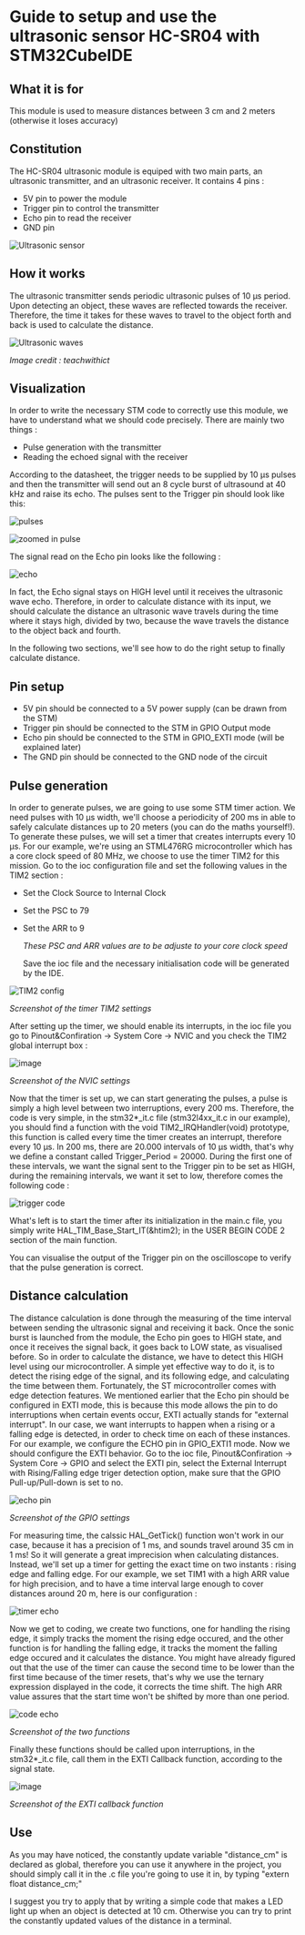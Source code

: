 # Guide to setup and use the ultrasonic sensor HC-SR04 with STM32CubeIDE

## What it is for
This module is used to measure distances between 3 cm and 2 meters (otherwise it loses accuracy)

## Constitution
The HC-SR04 ultrasonic module is equiped with two main parts, an ultrasonic transmitter, and an ultrasonic receiver. It contains 4 pins : 
- 5V pin to power the module
- Trigger pin to control the transmitter
- Echo pin to read the receiver
- GND pin

![Ultrasonic sensor](https://github.com/user-attachments/assets/e8e98ddf-b7d6-4d03-a4e9-3f3115e92b43)

## How it works
The ultrasonic transmitter sends periodic ultrasonic pulses of 10 μs period. Upon detecting an object, these waves are reflected towards the receiver. Therefore, the time it takes for these waves to travel to the object forth and back is used to calculate the distance.

![Ultrasonic waves](https://github.com/user-attachments/assets/3416a6c6-576b-4ad3-bb4c-a6a48faab96d)

*Image credit : teachwithict*

## Visualization 
In order to write the necessary STM code to correctly use this module, we have to understand what we should code precisely.
There are mainly two things :
- Pulse generation with the transmitter
- Reading the echoed signal with the receiver

According to the datasheet, the trigger needs to be supplied by 10 μs pulses and then the transmitter will send out
an 8 cycle burst of ultrasound at 40 kHz and raise its echo. The pulses sent to the Trigger pin should look like this:

![pulses](https://github.com/user-attachments/assets/511df6e9-b71c-4fbb-ab73-984523617b45)


![zoomed in pulse](https://github.com/user-attachments/assets/cc9aac7f-dd7e-4d8a-acdd-ba5c342f21de)

The signal read on the Echo pin looks like the following :

![echo](https://github.com/user-attachments/assets/f475e4fb-b772-4252-b148-7041a16098b0)

In fact, the Echo signal stays on HIGH level until it receives the ultrasonic wave echo. Therefore, in order to calculate distance with its input, we should calculate the distance an ultrasonic wave travels during the time where it stays high, divided by two, because the wave travels the distance to the object back and fourth.

In the following two sections, we'll see how to do the right setup to finally calculate distance.

## Pin setup
- 5V pin should be connected to a 5V power supply (can be drawn from the STM)
- Trigger pin should be connected to the STM in GPIO Output mode
- Echo pin should be connected to the STM in GPIO_EXTI mode (will be explained later)
- The GND pin should be connected to the GND node of the circuit

## Pulse generation
In order to generate pulses, we are going to use some STM timer action. We need pulses with 10 μs width, we'll choose a periodicity of 200 ms in able to safely calculate distances up to 20 meters (you can do the maths yourself!). 
To generate these pulses, we will set a timer that creates interrupts every 10 μs. For our example, we're using an STML476RG microcontroller which has a core clock speed of 80 MHz, we choose to use the timer TIM2 for this mission. Go to the ioc configuration file and set the following values in the TIM2 section :
- Set the Clock Source to Internal Clock
- Set the PSC to 79
- Set the ARR to 9
  
  *These PSC and ARR values are to be adjuste to your core clock speed*

  Save the ioc file and the necessary initialisation code will be generated by the IDE.

![TIM2 config](https://github.com/user-attachments/assets/c9f62e93-6a9a-4044-8efa-47f8f325e570)

*Screenshot of the timer TIM2 settings*

After setting up the timer, we should enable its interrupts, in the ioc file you go to Pinout&Confiration -> System Core -> NVIC and you check the TIM2 global interrupt box :

![image](https://github.com/user-attachments/assets/a1ecd778-a6c3-46a9-9f9b-b928a4c07fb6)

*Screenshot of the NVIC settings*

Now that the timer is set up, we can start generating the pulses, a pulse is simply a high level between two interruptions, every 200 ms. 
Therefore, the code is very simple, in the stm32*_it.c file (stm32l4xx_it.c in our example), you should find a function with the void TIM2_IRQHandler(void) prototype, this function is called every time the timer creates an interrupt, therefore every 10 μs. In 200 ms, there are 20.000 intervals of 10 μs width, that's why we define a constant called Trigger_Period = 20000.
During the first one of these intervals, we want the signal sent to the Trigger pin to be set as HIGH, during the remaining intervals, we want it set to low, therefore comes the following code : 

![trigger code](https://github.com/user-attachments/assets/328073a6-7e4d-4a1b-a27c-e0808ffccc25)

What's left is to start the timer after its initialization in the main.c file, you simply write HAL_TIM_Base_Start_IT(&htim2); in the USER BEGIN CODE 2 section of the main function.

You can visualise the output of the Trigger pin on the oscilloscope to verify that the pulse generation is correct.

## Distance calculation
The distance calculation is done through the measuring of the time interval between sending the ultrasonic signal and receiving it back. Once the sonic burst is launched from the module, the Echo pin goes to HIGH state, and once it receives the signal back, it goes back to LOW state, as visualised before.
So in order to calculate the distance, we have to detect this HIGH level using our microcontroller. A simple yet effective way to do it, is to detect the rising edge of the signal, and its following edge, and calculating the time between them.
Fortunately, the ST microcontroller comes with edge detection features. We mentioned earlier that the Echo pin should be configured in EXTI mode, this is because this mode allows the pin to do interruptions when certain events occur, EXTI actually stands for "external interrupt". In our case, we want interrupts to happen when a rising or a falling edge is detected, in order to check time on each of these instances. 
For our example, we configure the ECHO pin in GPIO_EXTI1 mode. Now we should configure the EXTI behavior. 
Go to the ioc file, Pinout&Confiration -> System Core -> GPIO and select the EXTI pin, select the External Interrupt with Rising/Falling edge triger detection option, make sure that the GPIO Pull-up/Pull-down is set to no.

![echo pin](https://github.com/user-attachments/assets/dca3ca98-1e40-4dc7-b256-9bc57a63ea05)

*Screenshot of the GPIO settings*

For measuring time, the calssic HAL_GetTick() function won't work in our case, because it has a precision of 1 ms, and sounds travel around 35 cm in 1 ms! So it will generate a great imprecision when calculating distances.
Instead, we'll set up a timer for getting the exact time on two instants : rising edge and falling edge.
For our example, we set TIM1 with a high ARR value for high precision, and to have a time interval large enough to cover distances around 20 m, here is our configuration :

![timer echo](https://github.com/user-attachments/assets/120d7b76-ebc2-4015-bcf2-bb69d7b8d7e2)

Now we get to coding, we create two functions, one for handling the rising edge, it simply tracks the moment the rising edge occured, and the other function is for handling the falling edge, it tracks the moment the falling edge occured and it calculates the distance. 
You might have already figured out that the use of the timer can cause the second time to be lower than the first time because of the timer resets, that's why we use the ternary expression displayed in the code, it corrects the time shift. The high ARR value assures that the start time won't be shifted by more than one period.

![code echo](https://github.com/user-attachments/assets/69d784ed-74cd-44bb-acb4-ac54909b2b74)

*Screenshot of the two functions*

Finally these functions should be called upon interruptions, in the stm32*_it.c file, call them in the EXTI Callback function, according to the signal state.

![image](https://github.com/user-attachments/assets/fe0e74cc-01ac-4fe4-b62a-60d9fb42c2b6)

*Screenshot of the EXTI callback function*

## Use 
As you may have noticed, the constantly update variable "distance_cm" is declared as global, therefore you can use it anywhere in the project, you should simply call it in the .c file you're going to use it in, by typing "extern float distance_cm;"

I suggest you try to apply that by writing a simple code that makes a LED light up when an object is detected at 10 cm.
Otherwise you can try to print the constantly updated values of the distance in a terminal.


